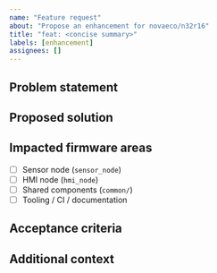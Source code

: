 ```yaml
---
name: "Feature request"
about: "Propose an enhancement for novaeco/n32r16"
title: "feat: <concise summary>"
labels: [enhancement]
assignees: []
---
```


## Problem statement

<!-- What limitation or workflow pain point should be addressed? -->

## Proposed solution

<!-- Describe the desired behaviour, including UI/UX expectations where relevant. -->

## Impacted firmware areas

- [ ] Sensor node (`sensor_node`)
- [ ] HMI node (`hmi_node`)
- [ ] Shared components (`common/`)
- [ ] Tooling / CI / documentation

## Acceptance criteria

<!-- Enumerate measurable outcomes that define “done”. -->

## Additional context

<!-- Link to related issues, sketches, or architectural notes. -->

